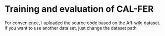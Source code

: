 # Training and evaluation of CAL-FER

For convenience, I uploaded the source code based on the Aff-wild dataset. If you want to use another data set, just change the dataset path.